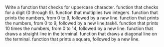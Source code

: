Write a function that checks for uppercase character.
function that checks for a digit (0 through 9).
function that multiplies two integers.
function that prints the numbers, from 0 to 9, followed by a new line.
function that prints the numbers, from 0 to 9, followed by a new line,task4.
function that prints 10 times the numbers, from 0 to 14, followed by a new line.
function that draws a straight line in the terminal.
function that draws a diagonal line on the terminal.
function that prints a square, followed by a new line.
